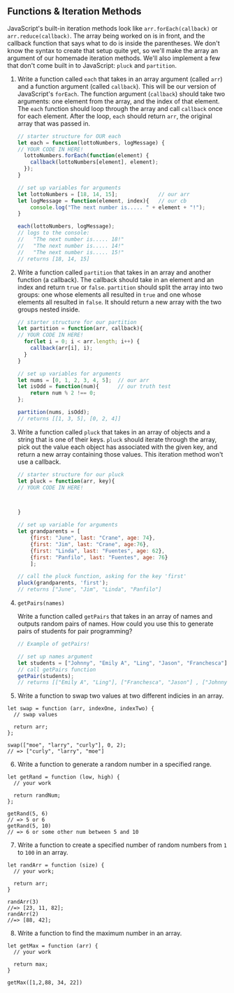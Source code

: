 ## Functions & Iteration Methods

JavaScript's built-in iteration methods look like `arr.forEach(callback)` or `arr.reduce(callback)`. The array being worked on is in front, and the callback function that says what to do is inside the parentheses. We don't know the syntax to create that setup quite yet, so we'll make the array an argument of our homemade iteration methods.  We'll also implement a few that don't come built in to JavaScript: `pluck` and `partition`.

1. Write a function called `each` that takes in an array argument (called `arr`) and a function argument (called `callback`). This will be our version of JavaScript's `forEach`. The function argument (`callback`) should take two arguments: one element from the array, and the index of that element.  The `each` function should loop through the array and call `callback` once for each element. After the loop, `each` should return `arr`, the original array that was passed in.  

    ```js
    // starter structure for OUR each
    let each = function(lottoNumbers, logMessage) {
    // YOUR CODE IN HERE!
      lottoNumbers.forEach(function(element) {
        callback(lottoNumbers[element], element);
      });    
    }

    // set up variables for arguments
    let lottoNumbers = [18, 14, 15];             // our arr
    let logMessage = function(element, index){   // our cb
        console.log("The next number is..... " + element + "!");
    }

    each(lottoNumbers, logMessage);
    // logs to the console:
    //   "The next number is..... 18!"
    //   "The next number is..... 14!"
    //   "The next number is..... 15!"
    // returns [18, 14, 15]

    ```



2. Write a function called `partition` that takes in an array and another function (a callback).  The callback should take in an element and an index and return `true` or `false`. `partition` should split the array into two groups: one whose elements all resulted in `true` and one whose elements all resulted in `false`. It should return a new array with the two groups nested inside.

    ```js
    // starter structure for our partition
    let partition = function(arr, callback){
    // YOUR CODE IN HERE!
      for(let i = 0; i < arr.length; i++) {
        callback(arr[i], i);
      }
    }

    // set up variables for arguments
    let nums = [0, 1, 2, 3, 4, 5];  // our arr
    let isOdd = function(num){      // our truth test
        return num % 2 !== 0;
    };

    partition(nums, isOdd);
    // returns [[1, 3, 5], [0, 2, 4]]
    ```




3. Write a function called `pluck` that takes in an array of objects and a string that is one of their keys. `pluck` should iterate through the array, pick out the value each object has associated with the given key, and return a new array containing those values.  This iteration method won't use a callback.

    ```js
    // starter structure for our pluck
    let pluck = function(arr, key){
    // YOUR CODE IN HERE!
    
    
    
    }

    // set up variable for arguments
    let grandparents = [
        {first: "June", last: "Crane", age: 74},
        {first: "Jim", last: "Crane", age:76},
        {first: "Linda", last: "Fuentes", age: 62},
        {first: "Panfilo", last: "Fuentes", age: 76}
        ];

    // call the pluck function, asking for the key 'first'
    pluck(grandparents, 'first');
    // returns ["June", "Jim", "Linda", "Panfilo"]
    ```


4. `getPairs(names)`

    Write a function called `getPairs` that takes in an array of names and outputs random pairs of names. How could you use this to generate pairs of students for pair programming?

    ```js
    // Example of getPairs!

    // set up names argument
    let students = ["Johnny", "Emily A", "Ling", "Jason", "Franchesca"];
    // call getPairs function
    getPair(students);
    // returns [["Emily A", "Ling"], ["Franchesca", "Jason"] , ["Johnny"]]
    ```


5. Write a function to swap two values at two different indicies in an array.

```
let swap = function (arr, indexOne, indexTwo) {
  // swap values 

  return arr;
};

swap(["moe", "larry", "curly"], 0, 2);
// => ["curly", "larry", "moe"]
```


6. Write a function to generate a random number in a specified range.

```
let getRand = function (low, high) {
  // your work

  return randNum;
};

getRand(5, 6)
// => 5 or 6
getRand(5, 10)
// => 6 or some other num between 5 and 10
```


7. Write a function to create a specified number of random numbers from `1` to `100` in an array.

```
let randArr = function (size) {
  // your work;

  return arr; 
}

randArr(3)
//=> [23, 11, 82];
randArr(2)
//=> [88, 42];
```


8. Write a function to find the maximum number in an array.

```
let getMax = function (arr) {
  // your work
  
  return max;
}

getMax([1,2,88, 34, 22])
```
